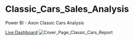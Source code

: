 # Classic_Cars_Sales_Analysis
Power BI - Axon Classic Cars Analysis

[Live Dashboard](https://www.novypro.com/project/axon-classic-cars-sales-analysis-1)
![Cover_Page_Classic_Cars_Report](https://github.com/cp0106/Classic_Cars_Sales_Analysis/assets/121101754/4b089c55-a018-4452-b681-baa7dfcd1604)
